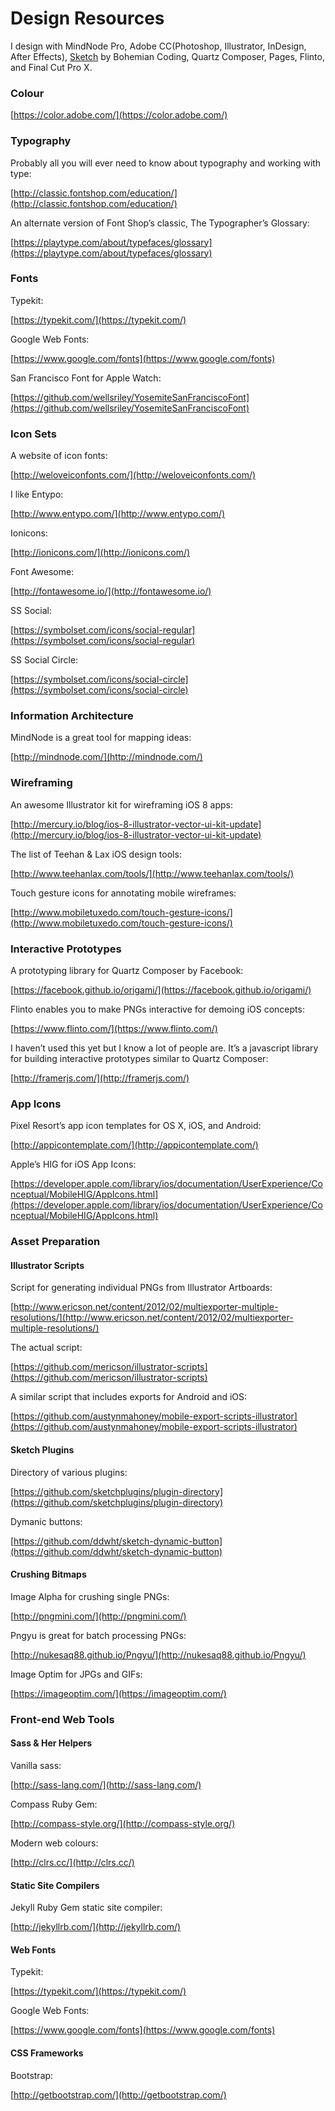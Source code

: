 # Design Resources

I design with MindNode Pro, Adobe CC(Photoshop, Illustrator, InDesign, After Effects), [Sketch](http://bohemiancoding.com/sketch/) by Bohemian Coding, Quartz Composer, Pages, Flinto, and Final Cut Pro X.

### Colour

[https://color.adobe.com/](https://color.adobe.com/)

### Typography

Probably all you will ever need to know about typography and working with type:

[http://classic.fontshop.com/education/](http://classic.fontshop.com/education/)

An alternate version of Font Shop’s classic, The Typographer’s Glossary:

[https://playtype.com/about/typefaces/glossary](https://playtype.com/about/typefaces/glossary)

### Fonts

Typekit:

[https://typekit.com/](https://typekit.com/)

Google Web Fonts:

[https://www.google.com/fonts](https://www.google.com/fonts)

San Francisco Font for Apple Watch:

[https://github.com/wellsriley/YosemiteSanFranciscoFont](https://github.com/wellsriley/YosemiteSanFranciscoFont)

### Icon Sets

A website of icon fonts:

[http://weloveiconfonts.com/](http://weloveiconfonts.com/)

I like Entypo:

[http://www.entypo.com/](http://www.entypo.com/)

Ionicons:

[http://ionicons.com/](http://ionicons.com/)

Font Awesome:

[http://fontawesome.io/](http://fontawesome.io/)

SS Social:

[https://symbolset.com/icons/social-regular](https://symbolset.com/icons/social-regular)

SS Social Circle:

[https://symbolset.com/icons/social-circle](https://symbolset.com/icons/social-circle)

### Information Architecture

MindNode is a great tool for mapping ideas:

[http://mindnode.com/](http://mindnode.com/)

### Wireframing

An awesome Illustrator kit for wireframing iOS 8 apps:

[http://mercury.io/blog/ios-8-illustrator-vector-ui-kit-update](http://mercury.io/blog/ios-8-illustrator-vector-ui-kit-update)

The list of Teehan & Lax iOS design tools:

[http://www.teehanlax.com/tools/](http://www.teehanlax.com/tools/)

Touch gesture icons for annotating mobile wireframes:

[http://www.mobiletuxedo.com/touch-gesture-icons/](http://www.mobiletuxedo.com/touch-gesture-icons/)

### Interactive Prototypes

A prototyping library for Quartz Composer by Facebook:

[https://facebook.github.io/origami/](https://facebook.github.io/origami/)

Flinto enables you to make PNGs interactive for demoing iOS concepts:

[https://www.flinto.com/](https://www.flinto.com/)

I haven’t used this yet but I know a lot of people are. It’s a javascript library for building interactive prototypes similar to Quartz Composer:

[http://framerjs.com/](http://framerjs.com/)

### App Icons

Pixel Resort’s app icon templates for OS X, iOS, and Android:

[http://appicontemplate.com/](http://appicontemplate.com/)

Apple’s HIG for iOS App Icons:

[https://developer.apple.com/library/ios/documentation/UserExperience/Conceptual/MobileHIG/AppIcons.html](https://developer.apple.com/library/ios/documentation/UserExperience/Conceptual/MobileHIG/AppIcons.html)

### Asset Preparation

#### Illustrator Scripts

Script for generating individual PNGs from Illustrator Artboards:

[http://www.ericson.net/content/2012/02/multiexporter-multiple-resolutions/](http://www.ericson.net/content/2012/02/multiexporter-multiple-resolutions/)

The actual script:

[https://github.com/mericson/illustrator-scripts](https://github.com/mericson/illustrator-scripts)

A similar script that includes exports for Android and iOS:

[https://github.com/austynmahoney/mobile-export-scripts-illustrator](https://github.com/austynmahoney/mobile-export-scripts-illustrator)

#### Sketch Plugins

Directory of various plugins:

[https://github.com/sketchplugins/plugin-directory](https://github.com/sketchplugins/plugin-directory)

Dymanic buttons:

[https://github.com/ddwht/sketch-dynamic-button](https://github.com/ddwht/sketch-dynamic-button)

#### Crushing Bitmaps

Image Alpha for crushing single PNGs:

[http://pngmini.com/](http://pngmini.com/)

Pngyu is great for batch processing PNGs:

[http://nukesaq88.github.io/Pngyu/](http://nukesaq88.github.io/Pngyu/)

Image Optim for JPGs and GIFs:

[https://imageoptim.com/](https://imageoptim.com/)

### Front-end Web Tools

#### Sass & Her Helpers

Vanilla sass:

[http://sass-lang.com/](http://sass-lang.com/)

Compass Ruby Gem:

[http://compass-style.org/](http://compass-style.org/)

Modern web colours:

[http://clrs.cc/](http://clrs.cc/)

#### Static Site Compilers

Jekyll Ruby Gem static site compiler:

[http://jekyllrb.com/](http://jekyllrb.com/)

#### Web Fonts

Typekit:

[https://typekit.com/](https://typekit.com/)

Google Web Fonts:

[https://www.google.com/fonts](https://www.google.com/fonts)

#### CSS Frameworks

Bootstrap:

[http://getbootstrap.com/](http://getbootstrap.com/)
